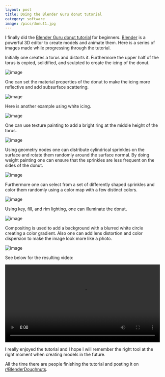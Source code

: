 ```yaml
---
layout: post
title: Doing the Blender Guru donut tutorial
category: software
image: /pics/donut1.jpg
---
```


I finally did the [Blender Guru donut tutorial][3] for beginners.
[Blender][4] is a powerful 3D editor to create models and animate them.
Here is a series of images made while progressing through the tutorial.

Initially one creates a torus and distorts it.
Furthermore the upper half of the torus is copied, solidified, and sculpted to create the icing of the donut.

![image](/pics/donut1.jpg)

One can set the material properties of the donut to make the icing more reflective and add subsurface scattering.

![image](/pics/donut2.jpg)

Here is another example using white icing.

![image](/pics/donut3.jpg)

One can use texture painting to add a bright ring at the middle height of the torus.

![image](/pics/donut4.jpg)

Using geometry nodes one can distribute cylindrical sprinkles on the surface and rotate them randomly around the surface normal.
By doing weight painting one can ensure that the sprinkles are less frequent on the sides of the donut.

![image](/pics/donut5.jpg)

Furthermore one can select from a set of differently shaped sprinkles and color them randomly using a color map with a few distinct colors.

![image](/pics/donut6.jpg)

Using key, fill, and rim lighting, one can illuminate the donut.

![image](/pics/donut7.jpg)

Compositing is used to add a background with a blurred white circle creating a color gradient.
Also one can add lens distortion and color dispersion to make the image look more like a photo.

![image](/pics/donut8.jpg)

See below for the resulting video:

<span class="center"><video controls src="/downloads/donut.mp4" width="100%" loop></video></span>

I really enjoyed the tutorial and I hope I will remember the right tool at the right moment when creating models in the future.

All the time there are people finishing the tutorial and posting it on [r/BlenderDoughnuts][1].

[1]: https://www.reddit.com/r/BlenderDoughnuts
[2]: https://www.youtube.com/shorts/pvfVBxYGoJo
[3]: https://www.youtube.com/playlist?list=PLjEaoINr3zgFX8ZsChQVQsuDSjEqdWMAD
[4]: https://www.blender.org/
